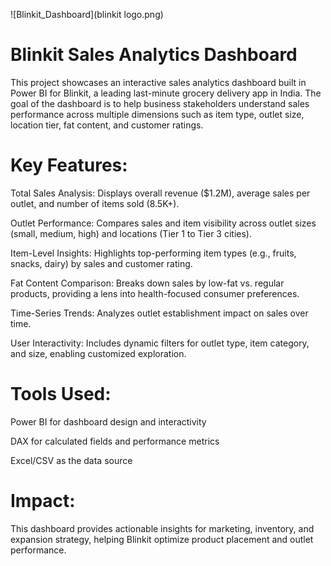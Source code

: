 ![Blinkit_Dashboard](blinkit logo.png)

# Blinkit Sales Analytics Dashboard
This project showcases an interactive sales analytics dashboard built in Power BI for Blinkit, a leading last-minute grocery delivery app in India. The goal of the dashboard is to help business stakeholders understand sales performance across multiple dimensions such as item type, outlet size, location tier, fat content, and customer ratings.

# Key Features:
Total Sales Analysis: Displays overall revenue ($1.2M), average sales per outlet, and number of items sold (8.5K+).

Outlet Performance: Compares sales and item visibility across outlet sizes (small, medium, high) and locations (Tier 1 to Tier 3 cities).

Item-Level Insights: Highlights top-performing item types (e.g., fruits, snacks, dairy) by sales and customer rating.

Fat Content Comparison: Breaks down sales by low-fat vs. regular products, providing a lens into health-focused consumer preferences.

Time-Series Trends: Analyzes outlet establishment impact on sales over time.

User Interactivity: Includes dynamic filters for outlet type, item category, and size, enabling customized exploration.

# Tools Used:
Power BI for dashboard design and interactivity

DAX for calculated fields and performance metrics

Excel/CSV as the data source

# Impact:
This dashboard provides actionable insights for marketing, inventory, and expansion strategy, helping Blinkit optimize product placement and outlet performance.


